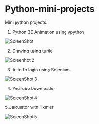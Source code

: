 # Python-mini-projects
 Mini python projects:
 
 1. Python 3D Animation using vpython
 
   ![ScreenShot](https://i.imgur.com/34dE1Lm.gif)

 2. Drawing using turtle

   ![Screenhot 2](https://i.imgur.com/3eyIouP.gif)

 3. Auto fb login using Solenium.
 
   ![ScreenShot 3](https://i.imgur.com/LVnNB6y.png)

 4. YouTube Downloader
 
   ![ScreenShot 4](https://i.imgur.com/JefZbMp.gif)
 
 5.Calculator with Tkinter
 
   ![ScreenShot 5](https://i.imgur.com/7WiZvzb.gif)
  
